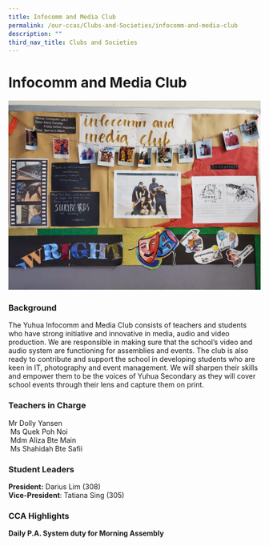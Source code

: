 ```yaml
---
title: Infocomm and Media Club
permalink: /our-ccas/Clubs-and-Societies/infocomm-and-media-club
description: ""
third_nav_title: Clubs and Societies
---
```

# **Infocomm and Media Club**

![](/images/1%20(2).jpg)

### Background

The Yuhua Infocomm and Media Club consists of teachers and students who have strong initiative and innovative in media, audio and video production. We are responsible in making sure that the school’s video and audio system are functioning for assemblies and events. The club is also ready to contribute and support the school in developing students who are keen in IT, photography and event management. We will sharpen their skills and empower them to be the voices of Yuhua Secondary as they will cover school events through their lens and capture them on print.  

### Teachers in Charge

Mr Dolly Yansen  
 Ms Quek Poh Noi  
 Mdm Aliza Bte Main  
 Ms Shahidah Bte Safii

### Student Leaders

**President:** Darius Lim (308)  
**Vice-President**: Tatiana Sing (305)  

### CCA Highlights

**Daily P.A. System duty for Morning Assembly**
